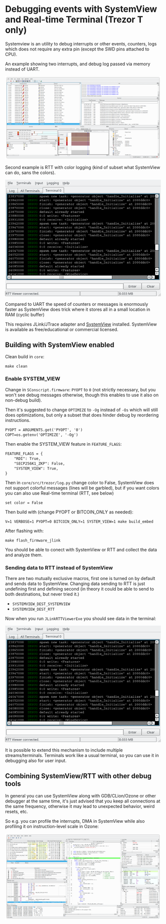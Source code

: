 # Debugging events with SystemView and Real-time Terminal (Trezor T only)

Systemview is an utility to debug interrupts or other events, counters, logs
which does not require any extra pin (except the SWD pins attached to CPU).

An example showing two interrupts, and debug log passed via memory instead of UART.

![SystemView](SystemView_debug_interrupts.png)

Second example is RTT with color logging (kind of subset what SystemView can do,
sans the colors).

![Realtime Terminal](RTTViewer_20201215_165241.png)

Compared to UART the speed of counters or messages is enormously faster as SystemView
does trick where it stores all in a small location in RAM (cyclic buffer)

This requires JLink/JTrace adapter and [SystemView](https://www.segger.com/products/development-tools/systemview/)
installed. SystemView is available as free/educational or commercial licensed.

## Building with SystemView enabled

Clean build in `core`:

    make clean

### Enable SYSTEM_VIEW

Change in `SConscript.firmware`: `PYOPT` to `0` (not strictly necessary, but you won't see
debug messages otherwise, though this enables to use it also on non-debug build).

Then it's suggested to change `OPTIMIZE` to `-Og` instead of `-Os` which will still
does optimizations, but only a subset that does hinder debug by reordering
instructions.

    PYOPT = ARGUMENTS.get('PYOPT', '0')
    COPT=os.getenv('OPTIMIZE', '-Og')

Then enable the SYSTEM_VIEW feature in `FEATURE_FLAGS`:

    FEATURE_FLAGS = {
        "RDI": True,
        "SECP256K1_ZKP": False,
        "SYSTEM_VIEW": True,
    }


Then in `core/src/trezor/log.py` change color to False, SystemView does not support
colorful messages (lines will be garbled), but if you want colors you can also use
Real-time terminal (RTT, see below)

    set color = False

Then build with (change PYOPT or BITCOIN_ONLY as needed):

    V=1 VERBOSE=1 PYOPT=0 BITCOIN_ONLY=1 SYSTEM_VIEW=1 make build_embed

After flashing with:

    make flash_firmware_jlink

You should be able to conect with SystemView or RTT and collect the data and analyze
them.

### Sending data to RTT instead of SystemView

There are two mutually exclusive macros, first one is turned on by default and sends
data to SystemView. Changing data sending to RTT is just undefining first and defining
second (in theory it could be able to send to both destinations, but never tried it.)

  * `SYSTEMVIEW_DEST_SYSTEMVIEW`
  * `SYSTEMVIEW_DEST_RTT`

Now when you run `JLinkRTTViewerExe` you should see data in the terminal:

![Realtime Terminal](RTTViewer_20201215_165241.png)

It is possible to extend this mechanism to include multiple streams/terminals.
Terminals work like a usual terminal, so you can use it in debugging also for
user input.

## Combining SystemView/RTT with other debug tools

In general you can use SystemView along with GDB/CLion/Ozone or other debugger at the
same time, it's just advised that you keep all connections at the same frequency,
otherwise it may lead to unexpected behavior, weird resets, etc.

So e.g. you can profile the interrupts, DMA in SystemView while also profiling it on
instruction-level scale in Ozone:

![Ozone ETM trace with code profile](Ozone_ETM_trace_code_profiling.png)
